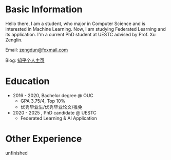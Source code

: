 # Basic Information

Hello there, I am a student, who major in Computer Science and is interested in Machine Learning. Now, I am studying Federated Learning and its application. I'm a current PhD student at UESTC advised by Prof. Xu Zenglin. 



Email: zengdun@foxmail.com 

Blog: [知乎个人主页](https://www.zhihu.com/people/ceng-xian-sen-43/posts)

# Education

- 2016 - 2020,  Bachelor degree @ OUC
  - GPA 3.75/4, Top 10%
  - 优秀毕业生/优秀毕业论文/推免
- 2020 - 2025 ,  PhD candidate @ UESTC
  - Federated Learning & AI Application
  
# Other Experience

unfinished
